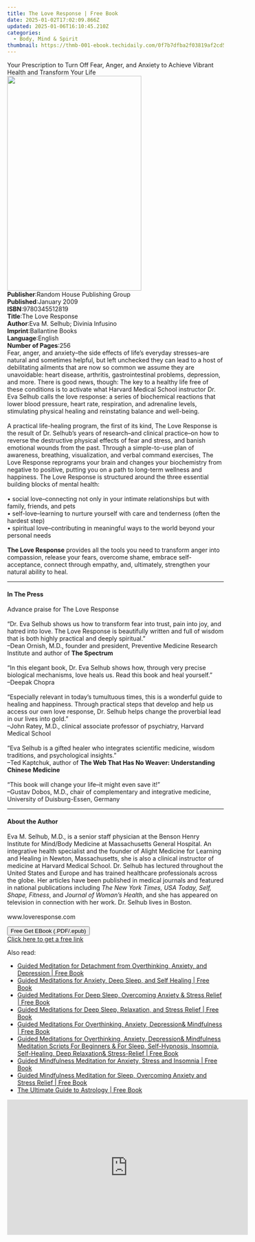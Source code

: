 ```yaml
---
title: The Love Response | Free Book
date: 2025-01-02T17:02:09.866Z
updated: 2025-01-06T16:10:45.210Z
categories:
  - Body, Mind & Spirit
thumbnail: https://thmb-001-ebook.techidaily.com/0f7b7dfba2f03819af2cd5dfdb8d70fb197ac38eef4ab098ce727434dd9e3637.jpg
---
```

<main id="book-container">
  <div class="flex flex-col">
    <div class="book-brief flex-1 py-6 px-4 sm:p-6 md:py-10 md:px-8">
      <!-- brief-->
      <div class="book-brief-main">
        Your Prescription to Turn Off Fear, Anger, and Anxiety to Achieve
        Vibrant Health and Transform Your Life
      </div>
    </div>
    <div
      class="book-meta-info flex-1 grid gap-4 col-start-1 col-end-3 row-start-1 sm:mb-6 sm:grid-cols-4 lg:gap-6 lg:col-start-2 lg:row-end-6 lg:row-span-6 lg:mb-0"
    >
      <div
        class="book-meta-info-left place-content-center mt-4 p-4 text-sm leading-6 col-start-2 col-span-2 dark:text-slate-400"
      >
        <img
          class="w-full h-500 object-cover rounded-lg sm:h-255 sm:col-span-2 lg:col-span-full"
          src="https://img-001-ebook.techidaily.com/086d8511caaad99b3b82d236edb7c0bfd0cce57ad7b9c4b831c63ffbb1750d46.jpg"
          alt=""
          width="312"
          height="500"
        />
      </div>
      <div
        class="book-meta-info-right mt-2 col-start-1 row-start-2 col-span-3 self-center"
      >
        <!-- meta data  -->
        <div class="flex flex-col px-4 md:px-8">
          <div class="flex-1">
            <strong>Publisher</strong>:<span class="px-2"
              >Random House Publishing Group</span
            >
          </div>
          <div class="flex-1">
            <strong>Published</strong>:<span class="px-2">January 2009</span>
          </div>
          <div class="flex-1">
            <strong>ISBN</strong>:<span class="px-2">9780345512819</span>
          </div>
          <div class="flex-1">
            <strong>Title</strong>:<span class="px-2">The Love Response</span>
          </div>
          <div class="flex-1">
            <strong>Author</strong>:<span class="px-2"
              >Eva M. Selhub; Divinia Infusino</span
            >
          </div>
          <div class="flex-1">
            <strong>Imprint</strong>:<span class="px-2">Ballantine Books</span>
          </div>
          <div class="flex-1">
            <strong>Language</strong>:<span class="px-2">English</span>
          </div>
          <div class="flex-1">
            <strong>Number of Pages</strong>:<span class="px-2">256</span>
          </div>
        </div>
      </div>
    </div>
    <div class="book-description flex-1 py-6 px-4 sm:p-6 md:py-10 md:px-8">
      <div class="book-description-main">
        <div accordion-content="" id="description">
          Fear, anger, and anxiety–the side effects of life’s everyday
          stresses–are natural and sometimes helpful, but left unchecked they
          can lead to a host of debilitating ailments that are now so common we
          assume they are unavoidable: heart disease, arthritis,
          gastrointestinal problems, depression, and more. There is good news,
          though: The key to a healthy life free of these conditions is to
          activate what Harvard Medical School instructor Dr. Eva Selhub calls
          the love response: a series of biochemical reactions that lower blood
          pressure, heart rate, respiration, and adrenaline levels, stimulating
          physical healing and reinstating balance and well-being.<br /><br />A
          practical life-healing program, the first of its kind, The Love
          Response is the result of Dr. Selhub’s years of research–and clinical
          practice–on how to reverse the destructive physical effects of fear
          and stress, and banish emotional wounds from the past. Through a
          simple-to-use plan of awareness, breathing, visualization, and verbal
          command exercises, The Love Response reprograms your brain and changes
          your biochemistry from negative to positive, putting you on a path to
          long-term wellness and happiness. The Love Response is structured
          around the three essential building blocks of mental health:
          <br /><br />• social love–connecting not only in your intimate
          relationships but with family, friends, and pets<br />•
          self-love–learning to nurture yourself with care and tenderness (often
          the hardest step)<br />• spiritual love–contributing in meaningful
          ways to the world beyond your personal needs<br /><br /><b
            >The Love Response</b
          >
          provides all the tools you need to transform anger into compassion,
          release your fears, overcome shame, embrace self-acceptance, connect
          through empathy, and, ultimately, strengthen your natural ability to
          heal.
        </div>
        <div class="accordion-fader"></div>
      </div>
    </div>
    <div class="book-excerpts flex-1 py-6 px-4 sm:p-6 md:py-10 md:px-8">
      <!-- excerpts-->
      <div class="book-excerpts-main">
        <hr />
        <h4 class="placeholder placeholder-heading">
          <span>In The Press</span>
        </h4>
        <p>
          Advance praise for The Love Response<br /><br />“Dr. Eva Selhub shows
          us how to transform fear into trust, pain into joy, and hatred into
          love. The Love Response is beautifully written and full of wisdom that
          is both highly practical and deeply spiritual.” <br />–Dean Ornish,
          M.D., founder and president, Preventive Medicine Research Institute
          and author of <b>The Spectrum </b><br /><br />“In this elegant book,
          Dr. Eva Selhub shows how, through very precise biological mechanisms,
          love heals us. Read this book and heal yourself.”<br />–Deepak
          Chopra<br /><br />“Especially relevant in today’s tumultuous times,
          this is a wonderful guide to healing and happiness. Through practical
          steps that develop and help us access our own love response, Dr.
          Selhub helps change the proverbial lead in our lives into gold.”<br />–John
          Ratey, M.D., clinical associate professor of psychiatry, Harvard
          Medical School <br /><br />“Eva Selhub is a gifted healer who
          integrates scientific medicine, wisdom traditions, and psychological
          insights.”<br />–Ted Kaptchuk, author of
          <b>The Web That Has No Weaver: Understanding Chinese Medicine</b
          ><br /><br />“This book will change your life–it might even save
          it!”<br />–Gustav Dobos, M.D., chair of complementary and integrative
          medicine, University of Duisburg-Essen, Germany
        </p>
      </div>
    </div>
    <div class="book-about-author flex-1 py-6 px-4 sm:p-6 md:py-10 md:px-8">
      <!-- about author-->
      <div class="book-main-author-main">
        <hr />
        <h4 class="placeholder placeholder-heading">
          <span>About the Author</span>
        </h4>
        <p>
          Eva M. Selhub, M.D., is a senior staff physician at the Benson Henry
          Institute for Mind/Body Medicine at Massachusetts General Hospital. An
          integrative health specialist and the founder of Alight Medicine for
          Learning and Healing in Newton, Massachusetts, she is also a clinical
          instructor of medicine at Harvard Medical School. Dr. Selhub has
          lectured throughout the United States and Europe and has trained
          healthcare professionals across the globe. Her articles have been
          published in medical journals and featured in national publications
          including <i>The New York Times, USA Today, Self, Shape, Fitness</i>,
          and <i>Journal of Woman’s Health</i>, and she has appeared on
          television in connection with her work. Dr. Selhub lives in Boston.<br /><br />www.loveresponse.com
        </p>
      </div>
    </div>
    <div class="book-free-get flex-1 py-6 px-4 sm:p-6 md:py-10 md:px-8">
      <button
        id="btn-free-get"
        class="bg-blue-500 hover:bg-blue-700 text-white font-bold py-2 px-4 rounded"
      >
        Free Get EBook (.PDF/.epub)
      </button>
      <div id="countdown-display" class="px-2 text-lg mt-2"></div>
      <a
        id="free-link"
        class="hidden bg-blue-500 hover:bg-blue-700 text-white font-bold py-2 px-4 rounded"
        href="https://www.ebooks.com/en-us/book/352175/the-love-response/eva-m-selhub/"
        target="_blank"
        >Click here to get a free link</a
      >
    </div>
    <script>
      let countdownTime = 0;
      let countdownInterval = null;
      document
        .getElementById('btn-free-get')
        .addEventListener('click', startCountdown);
      function startCountdown() {
        countdownTime = new Date().getTime() + 60000 * 3;
        countdownInterval = setInterval(updateCountdown, 1000);
        document.getElementById('btn-free-get').disabled = true;
        document
          .getElementById('btn-free-get')
          .classList.add('bg-gray-500', 'cursor-not-allowed');
      }
      function updateCountdown() {
        let currentTime = new Date().getTime();
        let timeLeft = countdownTime - currentTime;
        let secondsLeft = Math.floor(timeLeft / 1000);
        document.getElementById('countdown-display').innerHTML =
          `Remaining time: ${secondsLeft} seconds.`;
        if (secondsLeft <= 0) {
          clearInterval(countdownInterval);
          document.getElementById('btn-free-get').classList.add('hidden');
          document.getElementById('free-link').classList.remove('hidden');
          document.getElementById('countdown-display').innerHTML = '';
        }
      }
    </script>
  </div>
</main>

<ins class="adsbygoogle"
      style="display:block"
      data-ad-client="ca-pub-7571918770474297"
      data-ad-slot="8358498916"
      data-ad-format="auto"
      data-full-width-responsive="true"></ins>
    

<span class="atpl-alsoreadstyle">Also read:</span>
<div><ul>
<li><a href="https://novels-ebooks.techidaily.com/210275245-9781989838143-guided-meditation-for-detachment-from-overthinking-anxiety-and-depression/"><u>Guided Meditation for Detachment from Overthinking, Anxiety, and Depression | Free Book</u></a></li>
<li><a href="https://novels-ebooks.techidaily.com/210275249-9781989838181-guided-meditations-for-anxiety-deep-sleep-and-self-healing/"><u>Guided Meditations for Anxiety, Deep Sleep, and Self Healing | Free Book</u></a></li>
<li><a href="https://novels-ebooks.techidaily.com/210275257-9781989838259-guided-meditations-for-deep-sleep-overcoming-anxiety-stress-relief/"><u>Guided Meditations For Deep Sleep, Overcoming Anxiety & Stress Relief | Free Book</u></a></li>
<li><a href="https://novels-ebooks.techidaily.com/210275261-9781989838365-guided-meditations-for-deep-sleep-relaxation-and-stress-relief/"><u>Guided Meditations for Deep Sleep, Relaxation, and Stress Relief | Free Book</u></a></li>
<li><a href="https://novels-ebooks.techidaily.com/210275264-9781989838426-guided-meditations-for-overthinking-anxiety-depression-mindfulness/"><u>Guided Meditations For Overthinking, Anxiety, Depression& Mindfulness | Free Book</u></a></li>
<li><a href="https://novels-ebooks.techidaily.com/210275258-9781989838273-guided-meditations-for-overthinking-anxiety-depression-mindfulness-meditation-scripts-for-beginners-for-sleep-self-hypnosis-insomnia-self-healing-deep-relaxatio/"><u>Guided Meditations for Overthinking, Anxiety, Depression& Mindfulness Meditation Scripts For Beginners & For Sleep, Self-Hypnosis, Insomnia, Self-Healing, Deep Relaxation& Stress-Relief | Free Book</u></a></li>
<li><a href="https://novels-ebooks.techidaily.com/210275250-9781989838198-guided-mindfulness-meditation-for-anxiety-stress-and-insomnia/"><u>Guided Mindfulness Meditation for Anxiety, Stress and Insomnia | Free Book</u></a></li>
<li><a href="https://novels-ebooks.techidaily.com/210275251-9781989838204-guided-mindfulness-meditation-for-sleep-overcoming-anxiety-and-stress-relief/"><u>Guided Mindfulness Meditation for Sleep, Overcoming Anxiety and Stress Relief | Free Book</u></a></li>
<li><a href="https://novels-ebooks.techidaily.com/210275097-9781589239883-the-ultimate-guide-to-astrology/"><u>The Ultimate Guide to Astrology | Free Book</u></a></li>
</ul></div>

<!-- affiliate ads begin -->
<iframe width="560" height="315" src="https://www.youtube.com/embed/RBN1gYY5hUs?si=p89CMiMzeJzU0wGu" title="YouTube video player" frameborder="0" allow="accelerometer; autoplay; clipboard-write; encrypted-media; gyroscope; picture-in-picture; web-share" referrerpolicy="strict-origin-when-cross-origin" allowfullscreen></iframe>
<!-- affiliate ads end -->


